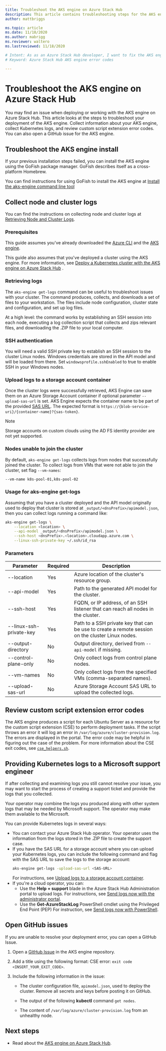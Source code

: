 ```yaml
---
title: Troubleshoot the AKS engine on Azure Stack Hub 
description: This article contains troubleshooting steps for the AKS engine on Azure Stack Hub. 
author: mattbriggs

ms.topic: article
ms.date: 11/18/2020
ms.author: mabrigg
ms.reviewer: waltero
ms.lastreviewed: 11/18/2020

# Intent: As as an Azure Stack Hub developer, I want to fix the AKS engine so that can my cluster without incident.
# Keyword: Azure Stack Hub AKS engine error codes

---
```


# Troubleshoot the AKS engine on Azure Stack Hub

You may find an issue when deploying or working with the AKS engine on Azure Stack Hub. This article looks at the steps to troubleshoot your deployment of the AKS engine. Collect information about your AKS engine, collect Kubernetes logs, and review custom script extension error codes. You can also open a GitHub issue for the AKS engine.

## Troubleshoot the AKS engine install

If your previous installation steps failed, you can install the AKS engine using the GoFish package manager. GoFish describes itself as a cross-platform Homebrew.

You can find instructions for using GoFish to install the AKS engine at [Install the aks-engine command line tool](https://github.com/Azure/aks-engine/blob/master/docs/tutorials/quickstart.md#install-the-aks-engine-command-line-tool)

## Collect node and cluster logs

You can find the instructions on collecting node and cluster logs at [Retrieving Node and Cluster Logs](https://github.com/Azure/aks-engine/blob/master/docs/topics/get-logs.md).

### Prerequisites

This guide assumes you've already downloaded the [Azure CLI](azure-stack-version-profiles-azurecli2.md) and the [AKS engine](azure-stack-kubernetes-aks-engine-overview.md).

This guide also assumes that you've deployed a cluster using the AKS engine. For more information, see [Deploy a Kubernetes cluster with the AKS engine on Azure Stack Hub](azure-stack-kubernetes-aks-engine-deploy-cluster.md) .

### Retrieving logs

The `aks-engine get-logs` command can be useful to troubleshoot issues with your cluster. The command produces, collects, and downloads a set of files to your workstation. The files include node configuration, cluster state and configuration, and set up log files. 

At a high level: the command works by establishing an SSH session into each node, executing a log collection script that collects and zips relevant files, and downloading the .ZIP file to your local computer.

### SSH authentication

You will need a  valid SSH private key to establish an SSH session to the cluster Linux nodes. Windows credentials are stored in the API model and will be loaded from there. Set `windowsprofile.sshEnabled` to true to enable SSH in your Windows nodes.

### Upload logs to a storage account container

Once the cluster logs were successfully retrieved, AKS Engine can save them on an Azure Storage Account container if optional parameter `--upload-sas-url` is set. AKS Engine expects the container name to be part of the provided [SAS URL](/azure/storage/common/storage-sas-overview). The expected format is `https://{blob-service-uri}/{container-name}?{sas-token}`.

> [!NOTE]  
> Storage accounts on custom clouds using the AD FS identity provider are not yet supported.

### Nodes unable to join the cluster

By default, `aks-engine get-logs` collects logs from nodes that successfully joined the cluster. To collect logs from VMs that were not able to join the cluster, set flag `--vm-names`:

```bash
--vm-name k8s-pool-01,k8s-pool-02
```

### Usage for aks-engine get-logs

Assuming that you have a cluster deployed and the API model originally used to deploy that cluster is stored at `_output/<dnsPrefix>/apimodel.json`, then you can collect logs running a command like:

```bash
aks-engine get-logs \
    --location <location> \
    --api-model _output/<dnsPrefix>/apimodel.json \
    --ssh-host <dnsPrefix>.<location>.cloudapp.azure.com \
    --linux-ssh-private-key ~/.ssh/id_rsa
```

### Parameters

| **Parameter**                | **Required** | **Description**                                                                                                                                                |
|------------------------------|--------------|----------------------------------------------------------------------------------------------------------------------------------------------------------------|
| --location                   | Yes          | Azure location of the cluster's resource group.                                                                                                                |
| --api-model                  | Yes          | Path to the generated API model for the cluster.                                                                                                               |
| --ssh-host                   | Yes          | FQDN, or IP address, of an SSH listener that can reach all nodes in the cluster.                                                                               |
| --linux-ssh-private-key | Yes           | Path to a SSH private key that can be use to create a remote session on the cluster Linux nodes. |
| --output-directory           | No           | Output directory, derived from `--api-model` if missing.                                                                                                         |
| --control-plane-only         | No           | Only collect logs from control plane nodes.                                                                                                                           |
| --vm-names                   | No           | Only collect logs from the specified VMs (comma-separated names).                                                                                              |
| --upload-sas-url             | No           | Azure Storage Account SAS URL to upload the collected logs.                                                                                                    |


## Review custom script extension error codes

The AKS engine produces a script for each Ubuntu Server as a resource for the custom script extension (CSE) to perform deployment tasks. If the script throws an error it will log an error in `/var/log/azure/cluster-provision.log`. The errors are displayed in the portal. The error code may be helpful in figuring out the case of the problem. For more information about the CSE exit codes, see [`cse_helpers.sh`](https://github.com/Azure/aks-engine/blob/master/pkg/engine/cse.go).

## Providing Kubernetes logs to a Microsoft support engineer

If after collecting and examining logs you still cannot resolve your issue, you may want to start the process of creating a support ticket and provide the logs that you collected.

Your operator may combine the logs you produced along with other system logs that may be needed by Microsoft support. The operator may make them available to the Microsoft.

You can provide Kubernetes logs in several ways:
- You can contact your Azure Stack Hub operator. Your operator uses the information from the logs stored in the .ZIP file to create the support case.
- If you have the SAS URL for a storage account where you can upload your Kubernetes logs, you can include the following command and flag with the SAS URL to save the logs to the storage account: 
    ```Bash  
    aks-engine get-logs -upload-sas-url <SAS-URL>
    ```
    For instructions, see [Upload logs to a storage account container](#upload-logs-to-a-storage-account-container).
- If you're a cloud operator, you can:
    - Use the **Help + support** blade in the Azure Stack Hub Administration portal to upload logs. For instructions, see [Send logs now with the administrator portal](/azure-stack/operator/diagnostic-log-collection#send-logs-now-with-the-administrator-portal).
    -  Use the **Get-AzureStackLog** PowerShell cmdlet using the Privileged End Point (PEP) For instruction, see [Send logs now with PowerShell](/azure-stack/operator/diagnostic-log-collection#send-logs-now-with-powershell).
## Open GitHub issues

If you are unable to resolve your deployment error, you can open a GitHub Issue.

1.  Open a [GitHub Issue](https://github.com/Azure/aks-engine/issues/new) in the AKS engine repository.

2.  Add a title using the following format: CSE error: `exit code <INSERT_YOUR_EXIT_CODE>`.

3.  Include the following information in the issue:

    -   The cluster configuration file, `apimodel.json`, used to deploy the cluster. Remove all secrets and keys before posting it on GitHub.

    -   The output of the following **kubectl** command `get nodes`.

    -   The content of `/var/log/azure/cluster-provision.log` from an unhealthy node.

## Next steps

-   Read about the [AKS engine on Azure Stack Hub](azure-stack-kubernetes-aks-engine-overview.md).
